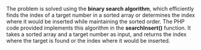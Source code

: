 The problem is solved using the **binary search algorithm**, which efficiently finds the index of a target number in a sorted array or determines the index where it would be inserted while maintaining the sorted order. The PHP code provided implements this algorithm in the **searchInsert()** function. It takes a sorted array and a target number as input, and returns the index where the target is found or the index where it would be inserted.
